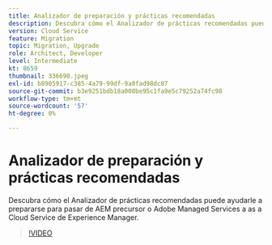 ```yaml
---
title: Analizador de preparación y prácticas recomendadas
description: Descubra cómo el Analizador de prácticas recomendadas puede ayudarle a preparar su aplicación para que se mueva a Experience Manager as a Cloud Service
version: Cloud Service
feature: Migration
topic: Migration, Upgrade
role: Architect, Developer
level: Intermediate
kt: 8659
thumbnail: 336690.jpeg
exl-id: b8905917-c385-4a79-99df-9a0fad98dc87
source-git-commit: b3e9251bdb18a008be95c1fa9e5c79252a74fc98
workflow-type: tm+mt
source-wordcount: '57'
ht-degree: 0%

---
```


# Analizador de preparación y prácticas recomendadas

Descubra cómo el Analizador de prácticas recomendadas puede ayudarle a prepararse para pasar de AEM precursor o Adobe Managed Services a as a Cloud Service de Experience Manager.

>[!VIDEO](https://video.tv.adobe.com/v/336690?quality=12&learn=on)
